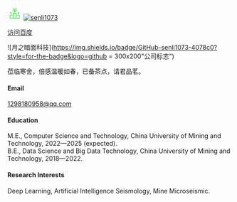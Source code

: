 


[![我的后花园](static/assets/img/32green.png)](https://github.com/senli1073)
[![senli1073](https://img.shields.io/badge/senli1073-github-blue?logo=github)](https://github.com/senli1073)


[访问百度](https://www.baidu.com "百度首页")

![月之暗面科技](https://img.shields.io/badge/GitHub-senli1073-4078c0?style=for-the-badge&logo=github = 300x200"公司标志")

莅临寒舍，倍感温暖如春，已备茶点，请君品茗。


#### Email
1298180958@qq.com

#### Education
M.E., Computer Science and Technology, China University of Mining and Technology, 2022—2025 (expected).\
B.E., Data Science and Big Data Technology, China University of Mining and Technology, 2018—2022.

#### Research Interests
Deep Learning, Artificial Intelligence Seismology, Mine Microseismic.

